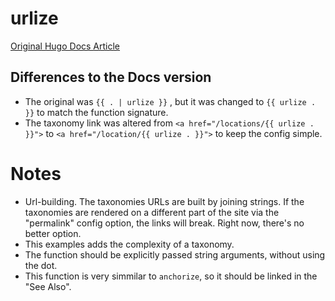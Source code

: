 # urlize

[Original Hugo Docs Article](https://gohugo.io/functions/urlize/)

## Differences to the Docs version

* The original was `{{ . | urlize }}` , but it was changed to `{{ urlize . }}` to match the function signature.
* The taxonomy link was altered from `<a href="/locations/{{ urlize . }}">` to `<a href="/location/{{ urlize . }}">` to keep the config simple.

# Notes

* Url-building. The taxonomies URLs are built by joining strings. If the taxonomies are rendered on a different part of the site via the "permalink" config option, the links will break. Right now, there's no better option.
* This examples adds the complexity of a taxonomy.
* The function should be explicitly passed string arguments, without using the dot.
* This function is very simmilar to `anchorize`, so it should be linked in the "See Also".